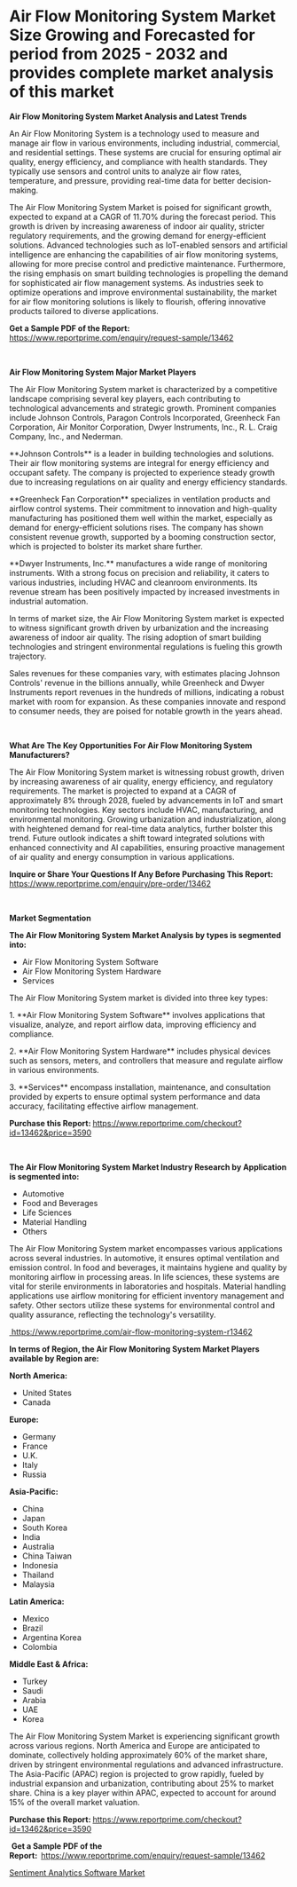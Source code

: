 <p><h1>Air Flow Monitoring System Market Size Growing and Forecasted for period from 2025 - 2032 and provides complete market analysis of this market</h1></p><p><strong>Air Flow Monitoring System Market Analysis and Latest Trends</strong></p>
<p><p>An Air Flow Monitoring System is a technology used to measure and manage air flow in various environments, including industrial, commercial, and residential settings. These systems are crucial for ensuring optimal air quality, energy efficiency, and compliance with health standards. They typically use sensors and control units to analyze air flow rates, temperature, and pressure, providing real-time data for better decision-making.</p><p>The Air Flow Monitoring System Market is poised for significant growth, expected to expand at a CAGR of 11.70% during the forecast period. This growth is driven by increasing awareness of indoor air quality, stricter regulatory requirements, and the growing demand for energy-efficient solutions. Advanced technologies such as IoT-enabled sensors and artificial intelligence are enhancing the capabilities of air flow monitoring systems, allowing for more precise control and predictive maintenance. Furthermore, the rising emphasis on smart building technologies is propelling the demand for sophisticated air flow management systems. As industries seek to optimize operations and improve environmental sustainability, the market for air flow monitoring solutions is likely to flourish, offering innovative products tailored to diverse applications.</p></p>
<p><strong>Get a Sample PDF of the Report:&nbsp;</strong> <a href="https://www.reportprime.com/enquiry/request-sample/13462?utm_campaign=2239&utm_medium=2&utm_source=Github&utm_content=ia&utm_term=20032025&utm_id=air-flow-monitoring-system">https://www.reportprime.com/enquiry/request-sample/13462</a></p>
<p>&nbsp;</p>
<p><strong>Air Flow Monitoring System Major Market Players</strong></p>
<p><p>The Air Flow Monitoring System market is characterized by a competitive landscape comprising several key players, each contributing to technological advancements and strategic growth. Prominent companies include Johnson Controls, Paragon Controls Incorporated, Greenheck Fan Corporation, Air Monitor Corporation, Dwyer Instruments, Inc., R. L. Craig Company, Inc., and Nederman.</p><p>**Johnson Controls** is a leader in building technologies and solutions. Their air flow monitoring systems are integral for energy efficiency and occupant safety. The company is projected to experience steady growth due to increasing regulations on air quality and energy efficiency standards.</p><p>**Greenheck Fan Corporation** specializes in ventilation products and airflow control systems. Their commitment to innovation and high-quality manufacturing has positioned them well within the market, especially as demand for energy-efficient solutions rises. The company has shown consistent revenue growth, supported by a booming construction sector, which is projected to bolster its market share further.</p><p>**Dwyer Instruments, Inc.** manufactures a wide range of monitoring instruments. With a strong focus on precision and reliability, it caters to various industries, including HVAC and cleanroom environments. Its revenue stream has been positively impacted by increased investments in industrial automation.</p><p>In terms of market size, the Air Flow Monitoring System market is expected to witness significant growth driven by urbanization and the increasing awareness of indoor air quality. The rising adoption of smart building technologies and stringent environmental regulations is fueling this growth trajectory.</p><p>Sales revenues for these companies vary, with estimates placing Johnson Controls' revenue in the billions annually, while Greenheck and Dwyer Instruments report revenues in the hundreds of millions, indicating a robust market with room for expansion. As these companies innovate and respond to consumer needs, they are poised for notable growth in the years ahead.</p></p>
<p>&nbsp;</p>
<p><strong>What Are The Key Opportunities For Air Flow Monitoring System Manufacturers?</strong></p>
<p><p>The Air Flow Monitoring System market is witnessing robust growth, driven by increasing awareness of air quality, energy efficiency, and regulatory requirements. The market is projected to expand at a CAGR of approximately 8% through 2028, fueled by advancements in IoT and smart monitoring technologies. Key sectors include HVAC, manufacturing, and environmental monitoring. Growing urbanization and industrialization, along with heightened demand for real-time data analytics, further bolster this trend. Future outlook indicates a shift toward integrated solutions with enhanced connectivity and AI capabilities, ensuring proactive management of air quality and energy consumption in various applications.</p></p>
<p><strong>Inquire or Share Your Questions If Any Before Purchasing This Report:</strong> <a href="https://www.reportprime.com/enquiry/pre-order/13462?utm_campaign=2239&utm_medium=2&utm_source=Github&utm_content=ia&utm_term=20032025&utm_id=air-flow-monitoring-system">https://www.reportprime.com/enquiry/pre-order/13462</a></p>
<p>&nbsp;</p>
<p><strong>Market Segmentation</strong></p>
<p><strong>The Air Flow Monitoring System Market Analysis by types is segmented into:</strong></p>
<p><ul><li>Air Flow Monitoring System Software</li><li>Air Flow Monitoring System Hardware</li><li>Services</li></ul></p>
<p><p>The Air Flow Monitoring System market is divided into three key types: </p><p>1. **Air Flow Monitoring System Software** involves applications that visualize, analyze, and report airflow data, improving efficiency and compliance.</p><p>  </p><p>2. **Air Flow Monitoring System Hardware** includes physical devices such as sensors, meters, and controllers that measure and regulate airflow in various environments.</p><p>3. **Services** encompass installation, maintenance, and consultation provided by experts to ensure optimal system performance and data accuracy, facilitating effective airflow management.</p></p>
<p><strong>Purchase this Report:&nbsp;</strong><a href="https://www.reportprime.com/checkout?id=13462&price=3590&utm_campaign=2239&utm_medium=2&utm_source=Github&utm_content=ia&utm_term=20032025&utm_id=air-flow-monitoring-system">https://www.reportprime.com/checkout?id=13462&price=3590</a></p>
<p>&nbsp;</p>
<p><strong>The Air Flow Monitoring System Market Industry Research by Application is segmented into:</strong></p>
<p><ul><li>Automotive</li><li>Food and Beverages</li><li>Life Sciences</li><li>Material Handling</li><li>Others</li></ul></p>
<p><p>The Air Flow Monitoring System market encompasses various applications across several industries. In automotive, it ensures optimal ventilation and emission control. In food and beverages, it maintains hygiene and quality by monitoring airflow in processing areas. In life sciences, these systems are vital for sterile environments in laboratories and hospitals. Material handling applications use airflow monitoring for efficient inventory management and safety. Other sectors utilize these systems for environmental control and quality assurance, reflecting the technology's versatility.</p></p>
<p><a href="https://www.reportprime.com/air-flow-monitoring-system-r13462?utm_campaign=2239&utm_medium=2&utm_source=Github&utm_content=ia&utm_term=20032025&utm_id=air-flow-monitoring-system">&nbsp;https://www.reportprime.com/air-flow-monitoring-system-r13462</a></p>
<p><strong>In terms of Region, the Air Flow Monitoring System Market Players available by Region are:</strong></p>
<p>
    <p> <strong> North America: </strong>
        <ul>
            <li>United States</li>
            <li>Canada</li>
        </ul>
        </p> 
    <p> <strong> Europe: </strong>
        <ul>
            <li>Germany</li>
            <li>France</li>
            <li>U.K.</li>
            <li>Italy</li>
            <li>Russia</li>
        </ul>
        </p> 
    <p> <strong> Asia-Pacific: </strong>
        <ul>
            <li>China</li>
            <li>Japan</li>
            <li>South Korea</li>
            <li>India</li>
            <li>Australia</li>
            <li>China Taiwan</li>
            <li>Indonesia</li>
            <li>Thailand</li>
            <li>Malaysia</li>
        </ul>
        </p> 
    <p> <strong> Latin America: </strong>
        <ul>
            <li>Mexico</li>
            <li>Brazil</li>
            <li>Argentina Korea</li>
            <li>Colombia</li>
        </ul>
        </p> 
    <p> <strong> Middle East & Africa: </strong>
        <ul>
            <li>Turkey</li>
            <li>Saudi</li>
            <li>Arabia</li>
            <li>UAE</li>
            <li>Korea</li>
        </ul>
    </p>
    </p>
<p><p>The Air Flow Monitoring System Market is experiencing significant growth across various regions. North America and Europe are anticipated to dominate, collectively holding approximately 60% of the market share, driven by stringent environmental regulations and advanced infrastructure. The Asia-Pacific (APAC) region is projected to grow rapidly, fueled by industrial expansion and urbanization, contributing about 25% to market share. China is a key player within APAC, expected to account for around 15% of the overall market valuation.</p></p>
<p><strong>Purchase this Report: </strong><a href="https://www.reportprime.com/checkout?id=13462&price=3590&utm_campaign=2239&utm_medium=2&utm_source=Github&utm_content=ia&utm_term=20032025&utm_id=air-flow-monitoring-system">https://www.reportprime.com/checkout?id=13462&price=3590</a></p>
<p>&nbsp;<strong>Get a Sample PDF of the Report:&nbsp;&nbsp;</strong><a href="https://www.reportprime.com/enquiry/request-sample/13462?utm_campaign=2239&utm_medium=2&utm_source=Github&utm_content=ia&utm_term=20032025&utm_id=air-flow-monitoring-system">https://www.reportprime.com/enquiry/request-sample/13462</a></p>
<p><strong></strong></p>
<p><p><a href="https://github.com/JubayerMia832/Market-Research-Report-List-2/blob/main/sentiment-analytics-software-market.md?utm_campaign=2239&utm_medium=2&utm_source=Github&utm_content=ia&utm_term=20032025&utm_id=air-flow-monitoring-system">Sentiment Analytics Software Market</a></p></p>